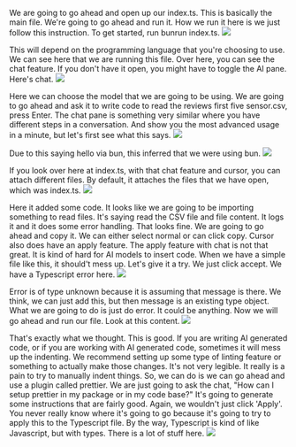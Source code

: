 We are going to go ahead and open up our index.ts. This is basically the main file. We're going to go ahead and run it. How we run it here is we just follow this instruction. To get started, run bunrun index.ts.
<img src = "https://i.ibb.co.com/DfKZ6FL2/image7.jpg"/>

This will depend on the programming language that you're choosing to use. We can see here that we are running this file. Over here, you can see the chat feature. If you don't have it open, you might have to toggle the AI pane. Here's chat. 
<img src = "https://i.ibb.co.com/XZvQKNqn/image8.jpg"/>

Here we can choose the model that we are going to be using. We are going to go ahead and ask it to write code to read the reviews first five sensor.csv, press Enter. The chat pane is something very similar where you have different steps in a conversation. And show you the most advanced usage in a minute, but let's first see what this says.
<img src = "https://i.ibb.co.com/V0yFzsDr/image9.jpg"/>

Due to this saying hello via bun, this inferred that we were using bun. 
<img src = "https://i.ibb.co.com/BVKP4PSC/image10.jpg"/>

If you look over here at index.ts, with that chat feature and cursor, you can attach different files. By default, it attaches the files that we have open, which was index.ts. 
<img src = "https://i.ibb.co.com/RpZssdCN/image11.jpg"/>

Here it added some code. It looks like we are going to be importing something to read files. It's saying read the CSV file and file content. It logs it and it does some error handling. That looks fine. We are going to go ahead and copy it. We can either select normal or can click copy. Cursor also does have an apply feature. The apply feature with chat is not that great. It is kind of hard for AI models to insert code. When we have a simple file like this, it should't mess up. Let's give it a try. We just click accept. We have a Typescript error here. 
<img src = "https://i.ibb.co.com/gZy7VsX9/image12.jpg"/>

Error is of type unknown because it is assuming that message is there. We think, we can just add this, but then message is an existing type object. What we are going to do is just do error. It could be anything. Now we will go ahead and run our file. Look at this content.
<img src = "https://i.ibb.co.com/N269v5KQ/image13.jpg"/>

That's exactly what we thought. This is good. If you are writing AI generated code, or if you are working with AI generated code, sometimes it will mess up the indenting. We recommend setting up some type of linting feature or something to actually make those changes. It's not very legible. It really is a pain to try to manually indent things. So, we can do is we can go ahead and use a plugin called prettier. We are just going to ask the chat, "How can I setup prettier in my package or in my code base?" It's going to generate some instructions that are fairly good. 
Again, we wouldn't just click 'Apply'. You never really know where it's going to go because it's going to try to apply this to the Typescript file. By the way, Typescript is kind of like Javascript, but with types. There is a lot of stuff here.
<img src = "https://i.ibb.co.com/zhZ6xwp7/image14.jpg"/>







